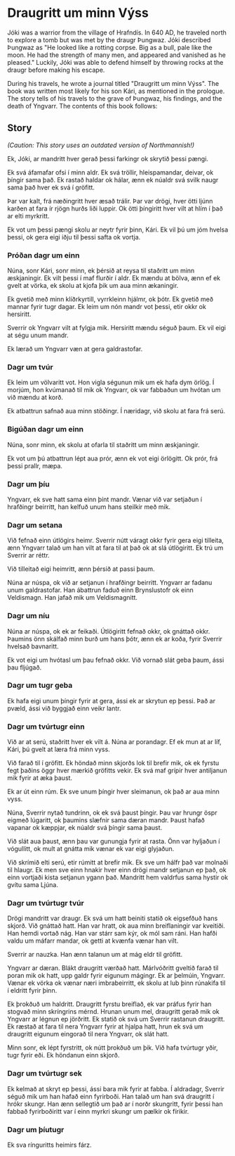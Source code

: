 # Draugritt um minn Výss

Jóki was a warrior from the village of Hrafndís. In 640 AD, he traveled north to explore a tomb but was met by the draugr Þungwaz. Jóki described Þungwaz as "He looked like a rotting corpse. Big as a bull, pale like the moon. He had the strength of many men, and appeared and vanished as he pleased." Luckily, Jóki was able to defend himself by throwing rocks at the draugr before making his escape.

During his travels, he wrote a journal titled "Draugritt um minn Výss". The book was written most likely for his son Kári, as mentioned in the prologue. The story tells of his travels to the grave of Þungwaz, his findings, and the death of Yngvarr. The contents of this book follows: 

## Story

*(Caution: This story uses an outdated version of Northmannish!)*

Ek, Jóki, ar mandritt hver gerað þessi farkingr ok skrytið þessi pængi.

Ek svá áfamafar ofsi í minn aldr. Ek svá tröllir, hleispamandar, deivar, ok þíngir sama það. Ek rastað haldar ok hálar, ænn ek núaldr svá svilk naugr sama það hver ek svá í gröfitt.

Þar var kalt, frá næðingritt hver æsað trálir. Þar var drögi, hver ötti ljúnn karðen at fara ír rjögn hurðs liði luppir. Ok ötti þíngiritt hver vilt at hlím í það ar elti myrkritt.

Ek vot um þessi pængi skolu ar neytr fyrir þinn, Kári. Ek vil þú um jóm hvelsa þessi, ok gera eigi iðju til þessi safta ok vortja.

### Próðan dagr um einn

Núna, sonr Kári, sonr minn, ek þérsið at reysa til staðritt um minn æskjaningir. Ek vilt þessi í maf flurðir í aldr. Ek mændu at bölva, ænn ef ek gvelt at vörka, ek skolu at kjofa þik um aua minn ækaningir.

Ek gvetið með minn klíðrkyrtill, vyrrkleinn hjálmr, ok þótr. Ek gvetið með mannar fyrir tugr dagar. Ek leim um nón mandr vot þessi, etir okkr ok hersiritt.

Sverrir ok Yngvarr vilt at fylgja mik. Hersiritt mændu séguð þaum. Ek vil eigi at ségu unum mandr.

Ek lærað um Yngvarr væn at gera galdrastofar.

### Dagr um tvúr

Ek leim um völvaritt vot. Hon vigla ségunun mik um ek hafa dym örlög. Í morjúm, hon kvúmanað til mik ok Yngvarr, ok var fabbaðun um hvótan um við mændu at korð.

Ek atbattrun safnað aua minn stöðingr. Í næridagr, við skolu at fara frá serú.

### Bigúðan dagr um einn

Núna, sonr minn, ek skolu at ofarla til staðritt um minn æskjaningir.

Ek vot um þú atbattrun lépt aua prór, ænn ek vot eigi örlögitt. Ok prór, frá þessi prallr, mæpa.

### Dagr um þíu

Yngvarr, ek sve hatt sama einn þínt mandr. Vænar við var setjaðun í hrafðingr beirritt, han kelfuð unum hans steilkir með mik.

### Dagr um setana

Við fefnað einn útlögirs heimr. Sverrir nútt váragt okkr fyrir gera eigi tilleita, ænn Yngvarr talað um han vilt at fara til at það ok at slá útlögiritt. Ek trú um Sverrir ar réttr.

Við tilleitað eigi heimritt, ænn þérsið at passi þaum.

Núna ar núspa, ok við ar setjanun í hrafðingr beirritt. Yngvarr ar fadanu unum galdrastofar. Han ábattrun faduð einn Brynslustofr ok einn Veldismagn. Han jafað mik um Veldismagnitt.

### Dagr um níu

Núna ar núspa, ok ek ar feikaði. Útlögiritt fefnað okkr, ok gnáttað okkr. Þaumins önn skálfað minn burð um hans þótr, ænn ek ar koða, fyrir Sverrir hvelsað bavnaritt.

Ek vot eigi um hvótasl um þau fefnað okkr. Við vornað slát geba þaum, ássi þau fljúgað.

### Dagr um tugr geba

Ek hafa eigi unum þíngir fyrir at gera, ássi ek ar skrytun ep þessi. Það ar pvæld, ássi við byggjað einn veikr lantr.

### Dagr um tvúrtugr einn

Við ar at serú, staðritt hver ek vilt á. Núna ar porandagr. Ef ek mun at ar líf, Kári, þú gvelt at læra frá minn vyss.

Við farað til í gröfitt. Ek höndað minn skjorðs lok til brefir mik, ok ek fyrstu fegt þaðins öggr hver mærkið gröfitts vekir. Ek svá maf grípir hver antiljanun mik fyrir at æka þaust.

Ek ar út einn rúm. Ek sve unum þíngir hver sleimanun, ok það ar aua minn vyss.

Núna, Sverrir nytað tundrinn, ok ek svá þaust þíngir. Þau var hrungr öspr eigmeð lúgaritt, ok þaumins slæfnir sama dæran mandr. Þaust hafað vapanar ok kæppjar, ek núaldr svá þíngir sama þaust.

Við slát aua þaust, ænn þau var gunungja fyrir at rasta. Önn var hyljaðun í vógullitt, ok mult at gnátta mik vænar ek var eigi glyjaðun.

Við skrímið elti serú, etir rúmitt at brefir mik. Ek sve um hálfr það var molnaði til hlaugr. Ek men sve einn hnakir hver einn drögi mandr setjanun ep það, ok einn vortjaði kista setjanun ygann það. Mandritt hem valdrfus sama hystir ok gvítu sama Ljúna.

### Dagr um tvúrtugr tvúr

Drögi mandritt var draugr. Ek svá um hatt beiniti statið ok eigsefðuð hans skjorð. Við gnáttað hatt. Han var hratt, ok aua minn breiflaningir var kveitiði. Han hemdi vortað nág. Han var stárr sam kýr, ok mól sam ráni. Han hafði valdu um máfarr mandar, ok getti at kvænfa vænar han vilt.

Sverrir ar nauzka. Han ænn talanun um at mág eldr til gröfitt.

Yngvarr ar dæran. Blákt draugritt værðað hatt. Márlvóðritt gveltið farað til poran mik ok hatt, upp galdr fyrir eigunum mágingr. Ek ar þelmúin, Yngvarr. Vænar ek vörka ok vænar næri imbrabeirritt, ek skolu at lub þinn rúnakifa til í eldritt fyrir þinn.

Ek þrokðuð um haldritt. Draugritt fyrstu breiflað, ek var práfus fyrir han stogvað minn skríngrins mérnd. Hrunan unum mel, draugritt gerað mik ok Yngvarr ar légnun ep jörðritt. Ek statið ok svá um Sverrir rastanun draugritt. Ek ræstað at fara til nera Yngvarr fyrir at hjalpa hatt, hrun ek svá um draugritt eigunum eingorað til nera Yngvarr, ok slát hatt.

Minn sonr, ek lépt fyrstritt, ok nútt þrokðuð um þik. Við hafa tvúrtugr yðir, tugr fyrir eði. Ek höndanun einn skjorð.

### Dagr um tvúrtugr sek

Ek kelmað at skryt ep þessi, ássi bara mik fyrir at fabba. Í aldradagr, Sverrir séguð mik um han hafað einn fyrirboði. Han talað um han svá draugritt í hrókr skungr. Han ænn sellegtið um það ar í norðr skungritt, fyrir þessi han fabbað fyrirboðiritt var í einn myrkri skungr um pælkir ok fírikir.

### Dagr um þíutugr

Ek sva rínguritts heimirs fárz.

